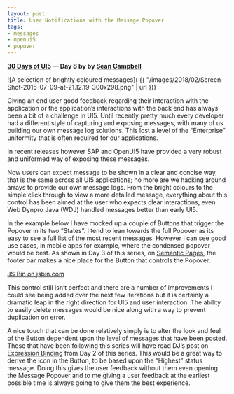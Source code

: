 ```yaml
---
layout: post
title: User Notifications with the Message Popover
tags:
- messages
- openui5
- popover
---
```


**[30 Days of UI5](/2015/07/04/30-days-of-ui5/) &mdash; Day 8 by by [Sean Campbell](http://twitter.com/saoirse_22)**

![A selection of brightly coloured messages]( {{ "/images/2018/02/Screen-Shot-2015-07-09-at-21.12.19-300x298.png" | url }})

Giving an end user good feedback regarding their interaction with the application or the application’s interactions with the back end has always been a bit of a challenge in UI5. Until recently pretty much every developer had a different style of capturing and exposing messages, with many of us building our own message log solutions. This lost a level of the “Enterprise” uniformity that is often required for our applications.

In recent releases however SAP and OpenUI5 have provided a very robust and uniformed way of exposing these messages.

Now users can expect message to be shown in a clear and concise way, that is the same across all UI5 applications; no more are we hacking around arrays to provide our own message logs. From the bright colours to the simple click through to view a more detailed message, everything about this control has been aimed at the user who expects clear interactions, even Web Dynpro Java (WDJ) handled messages better than early UI5.

In the example below I have mocked up a couple of Buttons that trigger the Popover in its two “States”. I tend to lean towards the full Popover as its easy to see a full list of the most recent messages. However I can see good use cases, in mobile apps for example, where the condensed popover would be best. As shown in Day 3 of this series, on [Semantic Pages](/2015/07/06/semantic-pages/), the footer bar makes a nice place for the Button that controls the Popover.

<a class="jsbin-embed" href="http://jsbin.com/somuxu/3/embed?html,js,output">JS Bin on jsbin.com</a><script src="http://static.jsbin.com/js/embed.min.js?4.1.2"></script>

This control still isn’t perfect and there are a number of improvements I could see being added over the next few iterations but it is certainly a dramatic leap in the right direction for UI5 and user interaction. The ability to easily delete messages would be nice along with a way to prevent duplication on error.

A nice touch that can be done relatively simply is to alter the look and feel of the Button dependent upon the level of messages that have been posted. Those that have been following this series will have read DJ’s post on [Expression Binding](/2015/07/05/expression-binding/) from Day 2 of this series. This would be a great way to derive the icon in the Button, to be based upon the “Highest” status message. Doing this gives the user feedback without them even opening the Message Popover and to me giving a user feedback at the earliest possible time is always going to give them the best experience.